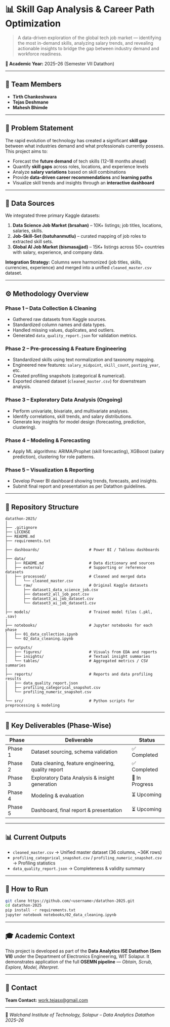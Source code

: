 # 📊 Skill Gap Analysis & Career Path Optimization

> A data-driven exploration of the global tech job market — identifying the most in-demand skills, analyzing salary trends, and revealing actionable insights to bridge the gap between industry demand and workforce readiness.


**📅 Academic Year:** 2025–26 (Semester VII Datathon)

---

## 👥 Team Members

* **Tirth Chankeshwara**
* **Tejas Deshmane**
* **Mahesh Bhimde**

---

## 🎯 Problem Statement

The rapid evolution of technology has created a significant **skill gap** between what industries demand and what professionals currently possess. This project aims to:

* Forecast the **future demand** of tech skills (12–18 months ahead)
* Quantify **skill gaps** across roles, locations, and experience levels
* Analyze **salary variations** based on skill combinations
* Provide **data-driven career recommendations** and **learning paths**
* Visualize skill trends and insights through an **interactive dashboard**

---

## 📂 Data Sources

We integrated three primary Kaggle datasets:

1. **Data Science Job Market (brsahan)** – 10K+ listings; job titles, locations, salaries, skills.
2. **Job-Skill-Set (batuhanmutlu)** – curated mapping of job roles to extracted skill sets.
3. **Global AI Job Market (bismasajjad)** – 15K+ listings across 50+ countries with salary, experience, and company data.

**Integration Strategy:** Columns were harmonized (job titles, skills, currencies, experience) and merged into a unified `cleaned_master.csv` dataset.

---

## ⚙️ Methodology Overview

### **Phase 1 – Data Collection & Cleaning**

* Gathered raw datasets from Kaggle sources.
* Standardized column names and data types.
* Handled missing values, duplicates, and outliers.
* Generated `data_quality_report.json` for validation metrics.

### **Phase 2 – Pre-processing & Feature Engineering**

* Standardized skills using text normalization and taxonomy mapping.
* Engineered new features: `salary_midpoint`, `skill_count`, `posting_year`, etc.
* Created profiling snapshots (categorical & numerical).
* Exported cleaned dataset (`cleaned_master.csv`) for downstream analysis.

### **Phase 3 – Exploratory Data Analysis (Ongoing)**

* Perform univariate, bivariate, and multivariate analyses.
* Identify correlations, skill trends, and salary distributions.
* Generate key insights for model design (forecasting, prediction, clustering).

### **Phase 4 – Modeling & Forecasting**

* Apply ML algorithms: ARIMA/Prophet (skill forecasting), XGBoost (salary prediction), clustering for role patterns.

### **Phase 5 – Visualization & Reporting**

* Develop Power BI dashboard showing trends, forecasts, and insights.
* Submit final report and presentation as per Datathon guidelines.

---

## 📁 Repository Structure

```
datathon-2025/
│
├── .gitignore
├── LICENSE
├── README.md
├── requirements.txt
│
├── dashboards/                      # Power BI / Tableau dashboards
│
├── data/
│   ├── README.md                    # Data dictionary and sources
│   ├── external/                    # Supporting or reference datasets
│   ├── processed/                   # Cleaned and merged data
│   │   └── cleaned_master.csv
│   └── raw/                         # Original Kaggle datasets
│       ├── dataset1_data_science_job.csv
│       ├── dataset2_all_job_post.csv
│       ├── dataset3_ai_job_dataset.csv
│       └── dataset3_ai_job_dataset1.csv
│
├── models/                          # Trained model files (.pkl, .sav)
│
├── notebooks/                       # Jupyter notebooks for each phase
│   ├── 01_data_collection.ipynb
│   └── 02_data_cleaning.ipynb
│
├── outputs/
│   ├── figures/                     # Visuals from EDA and reports
│   ├── insights/                    # Textual insight summaries
│   └── tables/                      # Aggregated metrics / CSV summaries
│
├── reports/                         # Reports and data profiling results
│   ├── data_quality_report.json
│   ├── profiling_categorical_snapshot.csv
│   └── profiling_numeric_snapshot.csv
│
└── src/                             # Python scripts for preprocessing & modeling
```

---

## 🧮 Key Deliverables (Phase-Wise)

| Phase   | Deliverable                                        | Status         |
| ------- | -------------------------------------------------- | -------------- |
| Phase 1 | Dataset sourcing, schema validation                | ✅ Completed    |
| Phase 2 | Data cleaning, feature engineering, quality report | ✅ Completed    |
| Phase 3 | Exploratory Data Analysis & insight generation     | 🔄 In Progress |
| Phase 4 | Modeling & evaluation                              | ⏳ Upcoming     |
| Phase 5 | Dashboard, final report & presentation             | ⏳ Upcoming     |

---

## 📊 Current Outputs

* `cleaned_master.csv` → Unified master dataset (36 columns, ~36K rows)
* `profiling_categorical_snapshot.csv` / `profiling_numeric_snapshot.csv` → Profiling statistics
* `data_quality_report.json` → Completeness & validity summary

---

## 🚀 How to Run

```bash
git clone https://github.com/<username>/datathon-2025.git
cd datathon-2025
pip install -r requirements.txt
jupyter notebook notebooks/02_data_cleaning.ipynb
```

---

## 🎓 Academic Context

This project is developed as part of the **Data Analytics ISE Datathon (Sem VII)** under the Department of Electronics Engineering, WIT Solapur. It demonstrates application of the full **OSEMN pipeline** — *Obtain, Scrub, Explore, Model, iNterpret*.

---

## 📧 Contact

**Team Contact:** [work.tejasx@gmail.com](mailto:work.tejasx@gmail.com)

---

📘 *Walchand Institute of Technology, Solapur – Data Analytics Datathon 2025–26*
